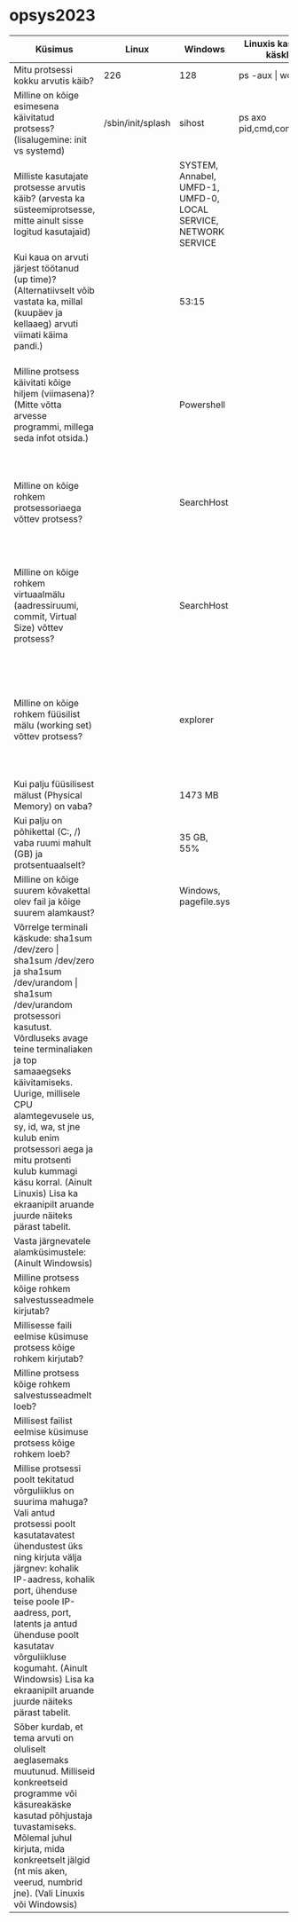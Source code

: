 # opsys2023
| **Küsimus** | **Linux** | **Windows** | **Linuxis kasutatud käsklus** | **Windowsis kasutatud käsklus** |
|---|---|---|---|---|
| Mitu protsessi kokku arvutis käib? | 226 | 128 | ps -aux \| wc -l | Tegumihaldur, jõudlus |
| Milline on kõige esimesena käivitatud protsess? (lisalugemine: init vs systemd) | /sbin/init/splash | sihost | ps axo pid,cmd,comm,etime | Poweshell, Get-Process \| select Name, StartTime |
| Milliste kasutajate protsesse arvutis käib? (arvesta ka süsteemiprotsesse, mitte ainult sisse logitud kasutajaid) |  | SYSTEM, Annabel, UMFD-1, UMFD-0, LOCAL SERVICE, NETWORK SERVICE |  | Tegumihaldur, üksikasjad |
| Kui kaua on arvuti järjest töötanud (up time)? (Alternatiivselt võib vastata ka, millal (kuupäev ja kellaaeg) arvuti viimati käima pandi.) |  | 53:15 |  | Tegumihaldur, jõudlus |
| Milline protsess käivitati kõige hiljem (viimasena)? (Mitte võtta arvesse programmi, millega seda infot otsida.) |  | Powershell |  | Get-Process \| Sort-Object StartTime -Descending \| Format-Table -Property Id, ProcessName, StartTime -AutoSize |
| Milline on kõige rohkem protsessoriaega võttev protsess? |  | SearchHost |  | Get-Process \| Sort-Object CPU -Descending \| Select-Object -First 1 \| Format-Table -Property Id, ProcessName, CPU -AutoSize |
| Milline on kõige rohkem virtuaalmälu (aadressiruumi, commit, Virtual Size) võttev protsess? |  | SearchHost |  | Get-Process \| Sort-Object VirtualMemorySize -Descending \| Select-Object -First 1 \| Format-Table -Property Id, ProcessName, VirtualMemorySize -AutoSize |
| Milline on kõige rohkem füüsilist mälu (working set) võttev protsess? |  | explorer |  | Get-Process \| Sort-Object WorkingSet -Descending \| Select-Object -First 1 \| Format-Table -Property Id, ProcessName, WorkingSet -AutoSize |
| Kui palju füüsilisest mälust (Physical Memory) on vaba? |  | 1473 MB |  | cmd, systeminfo \| find "Physical Memory" |
| Kui palju on põhikettal (C:, /) vaba ruumi mahult (GB) ja protsentuaalselt? |  | 35 GB, 55% |  | file explorer, see arvuti |
| Milline on kõige suurem kõvakettal olev fail ja kõige suurem alamkaust? |  | Windows, pagefile.sys |  | WinDirStat, minu kompuuter, C:, Vaatasin kaste. |
| Võrrelge terminali käskude: sha1sum /dev/zero \| sha1sum /dev/zero ja sha1sum /dev/urandom \| sha1sum /dev/urandom protsessori kasutust. Võrdluseks avage teine terminaliaken ja top samaaegseks käivitamiseks. Uurige, millisele CPU alamtegevusele us, sy, id, wa, st jne kulub enim protsessori aega ja mitu protsenti kulub kummagi käsu korral. (Ainult Linuxis) Lisa ka ekraanipilt aruande juurde näiteks pärast tabelit. |  |  |  |  |
| Vasta järgnevatele alamküsimustele: (Ainult Windowsis) |  |  |  |  |
| Milline protsess kõige rohkem salvestusseadmele kirjutab? |  |  |  |  |
| Millisesse faili eelmise küsimuse protsess kõige rohkem kirjutab? |  |  |  |  |
| Milline protsess kõige rohkem salvestusseadmelt loeb? |  |  |  |  |
| Millisest failist eelmise küsimuse protsess kõige rohkem loeb? |  |  |  |  |
| Millise protsessi poolt tekitatud võrguliiklus on suurima mahuga? Vali antud protsessi poolt kasutatavatest ühendustest üks ning kirjuta välja järgnev: kohalik IP-aadress, kohalik port, ühenduse teise poole IP-aadress, port, latents ja antud ühenduse poolt kasutatav võrguliikluse kogumaht. (Ainult Windowsis) Lisa ka ekraanipilt aruande juurde näiteks pärast tabelit. |  |  |  |  |
| Sõber kurdab, et tema arvuti on oluliselt aeglasemaks muutunud. Milliseid konkreetseid programme või käsureakäske kasutad põhjustaja tuvastamiseks. Mõlemal juhul kirjuta, mida konkreetselt jälgid (nt mis aken, veerud, numbrid jne). (Vali Linuxis või Windowsis) |  |  |  |  |
